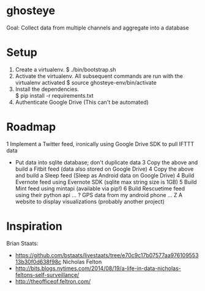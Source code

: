 ghosteye
========

Goal: Collect data from multiple channels and aggregate into a database

Setup
=======
1. Create a virtualenv.
    $ ./bin/bootstrap.sh
2. Activate the virtualenv.  All subsequent commands are run with the virtualenv activated
        $ source ghosteye-env/bin/activate
3. Install the dependencies.  
        $ pip install -r requirements.txt
4. Authenticate Google Drive (This can't be automated)


Roadmap
=======

1 Implement a Twitter feed, ironically using Google Drive SDK to pull IFTTT data
 * Put data into sqlite database; don't duplicate data
3 Copy the above and build a Fitbit feed (data also stored on Google Drive)
4 Copy the above and build a Sleep feed (Sleep as Android data on Google Drive)
4 Build Evernote feed using Evernote SDK (sqlite max string size is 1GB)
5 Build Mint feed using mintapi (available via pip!)
6 Build Rescuetime feed using their python api 
...
? GPS data from my android phone
...
Z A website to display visualizations (probably another project)

Inspiration
=======
Brian Staats: 
- https://github.com/bstaats/livestaats/tree/e70c9c17b07577aa97610955313b30f0d638f98c
Nicholas Felton 
- http://bits.blogs.nytimes.com/2014/08/19/a-life-in-data-nicholas-feltons-self-surveillance/
- http://theofficeof.feltron.com/
